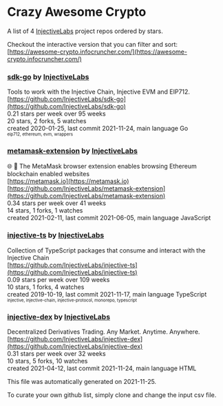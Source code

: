 # Crazy Awesome Crypto
A list of 4 [InjectiveLabs](https://github.com/InjectiveLabs) project repos ordered by stars.  

Checkout the interactive version that you can filter and sort: 
[https://awesome-crypto.infocruncher.com/](https://awesome-crypto.infocruncher.com/)  


### [sdk-go](https://github.com/InjectiveLabs/sdk-go) by [InjectiveLabs](https://github.com/InjectiveLabs)  
Tools to work with the Injective Chain, Injective EVM and EIP712.  
[https://github.com/InjectiveLabs/sdk-go](https://github.com/InjectiveLabs/sdk-go)  
0.21 stars per week over 95 weeks  
20 stars, 2 forks, 5 watches  
created 2020-01-25, last commit 2021-11-24, main language Go  
<sub><sup>eip712, ethereum, evm, wrappers</sup></sub>


### [metamask-extension](https://github.com/InjectiveLabs/metamask-extension) by [InjectiveLabs](https://github.com/InjectiveLabs)  
:globe_with_meridians: :electric_plug: The MetaMask browser extension enables browsing Ethereum blockchain enabled websites  
[https://metamask.io](https://metamask.io)  
[https://github.com/InjectiveLabs/metamask-extension](https://github.com/InjectiveLabs/metamask-extension)  
0.34 stars per week over 41 weeks  
14 stars, 1 forks, 1 watches  
created 2021-02-11, last commit 2021-06-05, main language JavaScript  


### [injective-ts](https://github.com/InjectiveLabs/injective-ts) by [InjectiveLabs](https://github.com/InjectiveLabs)  
Collection of TypeScript packages that consume and interact with the Injective Chain  
[https://github.com/InjectiveLabs/injective-ts](https://github.com/InjectiveLabs/injective-ts)  
0.09 stars per week over 109 weeks  
10 stars, 1 forks, 4 watches  
created 2019-10-19, last commit 2021-11-17, main language TypeScript  
<sub><sup>injective, injective-chain, injective-protocol, monorepo, typescript</sup></sub>


### [injective-dex](https://github.com/InjectiveLabs/injective-dex) by [InjectiveLabs](https://github.com/InjectiveLabs)  
Decentralized Derivatives Trading. Any Market. Anytime. Anywhere.  
[https://github.com/InjectiveLabs/injective-dex](https://github.com/InjectiveLabs/injective-dex)  
0.31 stars per week over 32 weeks  
10 stars, 5 forks, 10 watches  
created 2021-04-12, last commit 2021-11-24, main language HTML  


This file was automatically generated on 2021-11-25.  

To curate your own github list, simply clone and change the input csv file.  